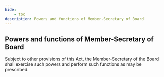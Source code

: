 ```yaml
---
hide:
    - toc
description: Powers and functions of Member-Secretary of Board
---
```


## Powers and functions of Member-Secretary of Board

Subject to other provisions of this Act, the Member-Secretary of the Board shall exercise such powers and perform such functions as may be prescribed.
